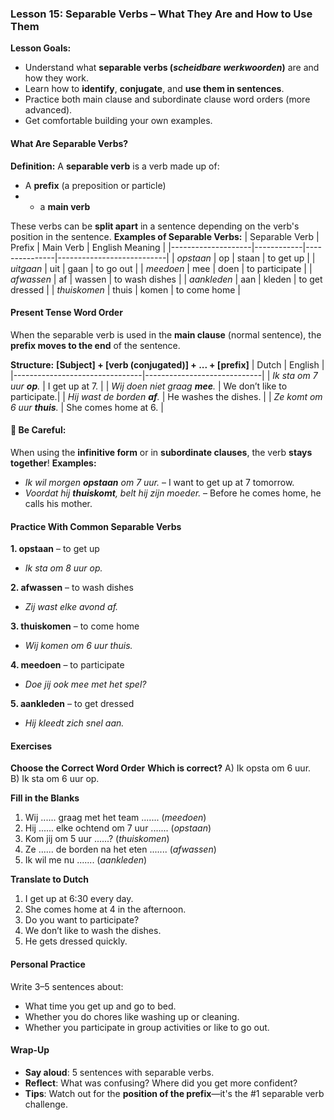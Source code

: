 ### Lesson 15: Separable Verbs – What They Are and How to Use Them
**Lesson Goals:**
- Understand what **separable verbs (_scheidbare werkwoorden_)** are and how they work.
- Learn how to **identify**, **conjugate**, and **use them in sentences**.
- Practice both main clause and subordinate clause word orders (more advanced).
- Get comfortable building your own examples.

#### What Are Separable Verbs?
**Definition:**
A **separable verb** is a verb made up of:
- A **prefix** (a preposition or particle)  
- + a **main verb**

These verbs can be **split apart** in a sentence depending on the verb's position in the sentence.
**Examples of Separable Verbs:**
| Separable Verb     | Prefix     | Main Verb     | English Meaning           |
|--------------------|------------|---------------|---------------------------|
| *opstaan*          | op         | staan         | to get up                 |
| *uitgaan*          | uit        | gaan          | to go out                 |
| *meedoen*          | mee        | doen          | to participate            |
| *afwassen*         | af         | wassen        | to wash dishes            |
| *aankleden*        | aan        | kleden        | to get dressed            |
| *thuiskomen*       | thuis      | komen         | to come home              |

#### Present Tense Word Order
When the separable verb is used in the **main clause** (normal sentence), the **prefix moves to the end** of the sentence.

**Structure:**
**[Subject] + [verb (conjugated)] + ... + [prefix]**
| Dutch                          | English                     |
|--------------------------------|-----------------------------|
| _Ik sta om 7 uur **op**._         | I get up at 7.              |
| _Wij doen niet graag **mee**._    | We don’t like to participate.|
| _Hij wast de borden **af**._      | He washes the dishes.       |
| _Ze komt om 6 uur **thuis**._     | She comes home at 6.        |

#### 🚨 Be Careful:
When using the **infinitive form** or in **subordinate clauses**, the verb **stays together**!
**Examples:**
- *Ik wil morgen **opstaan** om 7 uur.* – I want to get up at 7 tomorrow.  
- *Voordat hij **thuiskomt**, belt hij zijn moeder.* – Before he comes home, he calls his mother.

#### Practice With Common Separable Verbs
**1. opstaan** – to get up  
- *Ik sta om 8 uur op.*

**2. afwassen** – to wash dishes  
- *Zij wast elke avond af.*

**3. thuiskomen** – to come home  
- *Wij komen om 6 uur thuis.*

**4. meedoen** – to participate  
- *Doe jij ook mee met het spel?*

**5. aankleden** – to get dressed  
- *Hij kleedt zich snel aan.*

#### Exercises
**Choose the Correct Word Order**
**Which is correct?**
A) Ik opsta om 6 uur.  
B) Ik sta om 6 uur op.

**Fill in the Blanks**
1. Wij ...... graag met het team ....... (*meedoen*)  
2. Hij ...... elke ochtend om 7 uur ....... (*opstaan*)  
3. Kom jij om 5 uur ......? (*thuiskomen*)  
4. Ze ...... de borden na het eten ....... (*afwassen*)  
5. Ik wil me nu ....... (*aankleden*)  

**Translate to Dutch**
1. I get up at 6:30 every day.  
2. She comes home at 4 in the afternoon.  
3. Do you want to participate?  
4. We don’t like to wash the dishes.  
5. He gets dressed quickly.

#### Personal Practice
Write 3–5 sentences about:
- What time you get up and go to bed.
- Whether you do chores like washing up or cleaning.
- Whether you participate in group activities or like to go out.

#### Wrap-Up
- **Say aloud**: 5 sentences with separable verbs.
- **Reflect**: What was confusing? Where did you get more confident?
- **Tips**: Watch out for the **position of the prefix**—it's the #1 separable verb challenge.
